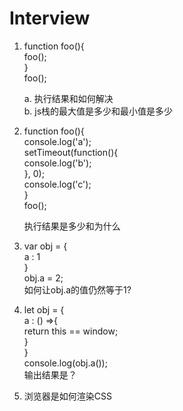 # Interview #

1.  
    function foo(){  
        foo();  
    }  
    foo();  

    a. 执行结果和如何解决  
    b. js栈的最大值是多少和最小值是多少  

2.   
    function foo(){  
        console.log('a');  
        setTimeout(function(){  
            console.log('b');  
        }, 0);  
        console.log('c');  
    }  
    foo();  

    执行结果是多少和为什么  

3.   
    var obj = {  
        a : 1  
    }  
    obj.a = 2;  
    如何让obj.a的值仍然等于1?  

4.   
    let obj = {  
        a : () =>{  
            return this == window;  
        }  
    }  
    console.log(obj.a());  
    输出结果是？  

5.  浏览器是如何渲染CSS  
    